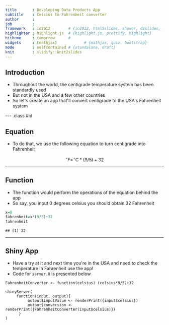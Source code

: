 ```yaml
---
title       : Developing Data Products App
subtitle    : Celsius to Fahrenheit converter
author      : 
job         : 
framework   : io2012        # {io2012, html5slides, shower, dzslides, ...}
highlighter : highlight.js  # {highlight.js, prettify, highlight}
hitheme     : tomorrow      # 
widgets     : [mathjax]            # {mathjax, quiz, bootstrap}
mode        : selfcontained # {standalone, draft}
knit        : slidify::knit2slides
---
```


## Introduction

 * Throughout the world, the centigrade temperature system has been standardly used
 * But not in the USA and a few other countries
 * So let's create an app that'll convert centigrade to the USA's Fahrenheit system

--- .class #id 

## Equation

 * To do that, we use the following equation to turn centigrade into Fahrenheit 
 
 $$^{\circ}\mathrm{F}=^{\circ}\mathrm{C}*(9/5)+32 $$

---

## Function

 * The function would perform the operations of the equation behind the app
 * So say, you input 0 degrees celsius you should obtain 32 Fahrenheit
 
 
 ```r
 x=0
 fahrenheit=x*(9/5)+32
 fahrenheit
 ```
 
 ```
 ## [1] 32
 ```

---

## Shiny App

 * Have a try at it and next time you're in the USA and need to check the temperature in Fahrenheit use the app!
 * Code for `server.R` is presented below

```
FahrenheitConverter <- function(celsius) (celsius*9/5)+32

shinyServer(
     function(input, output){
          output$inputValue <- renderPrint({input$celsius})
          output$conversion <- renderPrint({FahrenheitConverter(input$celsius)})
      }
)

```

